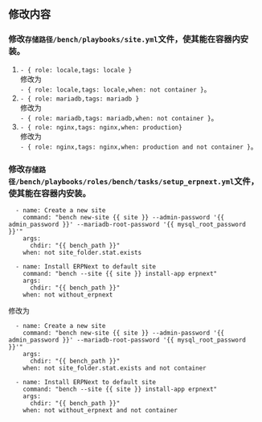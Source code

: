 ## 修改内容
### 修改`存储路径/bench/playbooks/site.yml`文件，使其能在容器内安装。
1. `- { role: locale,tags: locale }`  
修改为  
`- { role: locale,tags: locale,when: not container }`。
2. `- { role: mariadb,tags: mariadb }`  
修改为  
`- { role: mariadb,tags: mariadb,when: not container }`。
3. `- { role: nginx,tags: nginx,when: production}`  
修改为  
`- { role: nginx,tags: nginx,when: production and not container }`。
### 修改`存储路径/bench/playbooks/roles/bench/tasks/setup_erpnext.yml`文件，使其能在容器内安装。
```
  - name: Create a new site
    command: "bench new-site {{ site }} --admin-password '{{ admin_password }}' --mariadb-root-password '{{ mysql_root_password }}'"
    args:
      chdir: "{{ bench_path }}"
    when: not site_folder.stat.exists

  - name: Install ERPNext to default site
    command: "bench --site {{ site }} install-app erpnext"
    args:
      chdir: "{{ bench_path }}"
    when: not without_erpnext
```  
修改为  
```
  - name: Create a new site
    command: "bench new-site {{ site }} --admin-password '{{ admin_password }}' --mariadb-root-password '{{ mysql_root_password }}'"
    args:
      chdir: "{{ bench_path }}"
    when: not site_folder.stat.exists and not container

  - name: Install ERPNext to default site
    command: "bench --site {{ site }} install-app erpnext"
    args:
      chdir: "{{ bench_path }}"
    when: not without_erpnext and not container
```  
